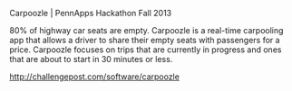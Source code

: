 Carpoozle | PennApps Hackathon Fall 2013

80% of highway car seats are empty. Carpoozle is a real-time carpooling app that allows a driver to share their empty seats with passengers for a price. Carpoozle focuses on trips that are currently in progress and ones that are about to start in 30 minutes or less.

http://challengepost.com/software/carpoozle




